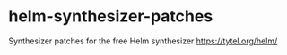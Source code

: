 # helm-synthesizer-patches
Synthesizer patches for the free Helm synthesizer https://tytel.org/helm/
